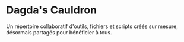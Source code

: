 # Dagda's Cauldron
Un répertoire collaboratif d'outils, fichiers et scripts créés sur mesure, désormais partagés pour bénéficier à tous.
